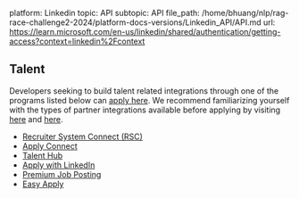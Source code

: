 platform: Linkedin
topic: API
subtopic: API
file_path: /home/bhuang/nlp/rag-race-challenge2-2024/platform-docs-versions/Linkedin_API/API.md
url: https://learn.microsoft.com/en-us/linkedin/shared/authentication/getting-access?context=linkedin%2Fcontext


## Talent

Developers seeking to build talent related integrations through one of the programs listed below can [apply here](https://business.linkedin.com/talent-solutions/ats-partners/partner-application). We recommend familiarizing yourself with the types of partner integrations available before applying by visiting [here](https://business.linkedin.com/talent-solutions/ats-partners#all) and [here](https://business.linkedin.com/talent-solutions/talent-hub/integrations#all).

* [Recruiter System Connect (RSC)](https://learn.microsoft.com/en-us/linkedin/talent/recruiter-system-connect)
* [Apply Connect](https://learn.microsoft.com/en-us/linkedin/talent/apply-connect)
* [Talent Hub](https://learn.microsoft.com/en-us/linkedin/talent/talent-hub-integrations)
* [Apply with LinkedIn](https://learn.microsoft.com/en-us/linkedin/talent/apply-with-linkedin/apply-with-linkedin)
* [Premium Job Posting](https://learn.microsoft.com/en-us/linkedin/talent/premium-job-posting)
* [Easy Apply](https://learn.microsoft.com/en-us/linkedin/talent/easy-apply)